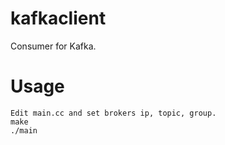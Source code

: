 # kafkaclient
Consumer for Kafka.<br />

# Usage
```
Edit main.cc and set brokers ip, topic, group.
make
./main
```
